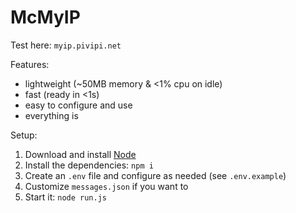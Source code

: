 # McMyIP
Test here: `myip.pivipi.net`

Features:
- lightweight (~50MB memory & <1% cpu on idle)
- fast (ready in <1s)
- easy to configure and use
- everything is 

Setup:
1. Download and install [Node](https://nodejs.org)
2. Install the dependencies: `npm i`
3. Create an `.env` file and configure as needed (see `.env.example`)
4. Customize `messages.json` if you want to
5. Start it: `node run.js`
